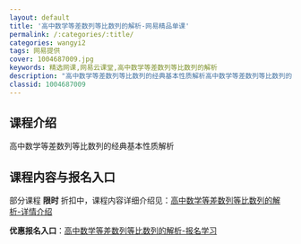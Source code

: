 ```yaml
---
layout: default
title: '高中数学等差数列等比数列的解析-网易精品单课'
permalink: /:categories/:title/
categories: wangyi2
tags: 网易提供
cover: 1004687009.jpg
keywords: 精选网课,网易云课堂,高中数学等差数列等比数列的解析
description: "高中数学等差数列等比数列的经典基本性质解析高中数学等差数列等比数列的解析"
classid: 1004687009
---
```


## 课程介绍

高中数学等差数列等比数列的经典基本性质解析

## 课程内容与报名入口

部分课程 **限时** 折扣中，课程内容详细介绍见：[高中数学等差数列等比数列的解析-详情介绍](https://study.163.com/course/introduction/1004687009.htm?share=1&shareId=1025206652&utm_campaign=share&utm_medium=iphoneShare&utm_source=&utm_u=1025206652)

**优惠报名入口**：[高中数学等差数列等比数列的解析-报名学习](https://study.163.com/course/introduction/1004687009.htm?share=1&shareId=1025206652&utm_campaign=share&utm_medium=iphoneShare&utm_source=&utm_u=1025206652)

